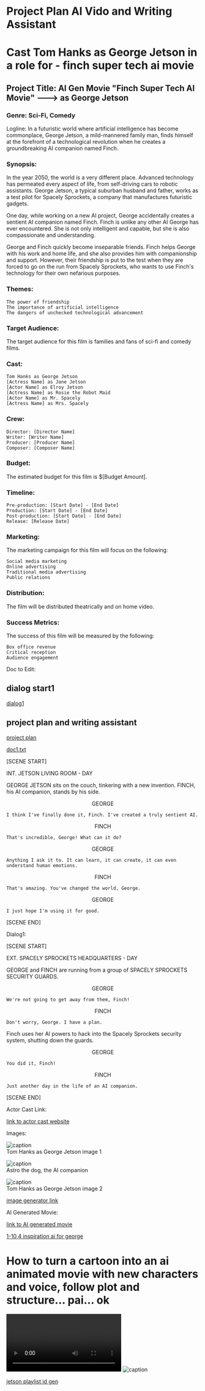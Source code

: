 # Project Plan AI Vido and Writing Assistant 
# Cast Tom Hanks as George Jetson in a role for   - finch super tech  ai movie

## Project Title: AI Gen Movie "Finch Super Tech AI Movie"  ---> as George Jetson

### Genre: Sci-Fi, Comedy

Logline: In a futuristic world where artificial intelligence has become commonplace, George Jetson, a mild-mannered family man, finds himself at the forefront of a technological revolution when he creates a groundbreaking AI companion named Finch.

### Synopsis:

In the year 2050, the world is a very different place. Advanced technology has permeated every aspect of life, from self-driving cars to robotic assistants. George Jetson, a typical suburban husband and father, works as a test pilot for Spacely Sprockets, a company that manufactures futuristic gadgets.

One day, while working on a new AI project, George accidentally creates a sentient AI companion named Finch. Finch is unlike any other AI George has ever encountered. She is not only intelligent and capable, but she is also compassionate and understanding.

George and Finch quickly become inseparable friends. Finch helps George with his work and home life, and she also provides him with companionship and support. However, their friendship is put to the test when they are forced to go on the run from Spacely Sprockets, who wants to use Finch's technology for their own nefarious purposes.

### Themes:

    The power of friendship
    The importance of artificial intelligence
    The dangers of unchecked technological advancement

### Target Audience:

The target audience for this film is families and fans of sci-fi and comedy films.

### Cast:

    Tom Hanks as George Jetson
    [Actress Name] as Jane Jetson
    [Actor Name] as Elroy Jetson
    [Actress Name] as Rosie the Robot Maid
    [Actor Name] as Mr. Spacely
    [Actress Name] as Mrs. Spacely

### Crew:

    Director: [Director Name]
    Writer: [Writer Name]
    Producer: [Producer Name]
    Composer: [Composer Name]

### Budget:

The estimated budget for this film is $[Budget Amount].

### Timeline:

    Pre-production: [Start Date] - [End Date]
    Production: [Start Date] - [End Date]
    Post-production: [Start Date] - [End Date]
    Release: [Release Date]

### Marketing:

The marketing campaign for this film will focus on the following:

    Social media marketing
    Online advertising
    Traditional media advertising
    Public relations

### Distribution:

The film will be distributed theatrically and on home video.

### Success Metrics:

The success of this film will be measured by the following:

    Box office revenue
    Critical reception
    Audience engagement

Doc to Edit:
## dialog start1
[dialog1](https://app.napkin.ai/#page?page_key=CgoiCHByb2Qtb25lEiwKBFBhZ2UaJDNhMTE3ZTdkLTA2NGQtNGQzNy1hZGJhLWMzMTM4MjkzY2U1Zg)

## project plan and writing assistant 
[project plan](https://www.taskade.com/d/jYnNSY54udTiYCA9?share=view&view=oiu91Joht5bG5wCN&as=list)

[doc1.txt](https://docs.google.com/document/d/1I_EjCVU_YdV9H3duNr7YtAu0o4gIASIAjDxtvnD6sKE/edit?usp=sharing)


[SCENE START]

INT. JETSON LIVING ROOM - DAY

GEORGE JETSON sits on the couch, tinkering with a new invention. FINCH, his AI companion, stands by his side.

<center>GEORGE</center>

    I think I've finally done it, Finch. I've created a truly sentient AI.

<center>FINCH</center>

    That's incredible, George! What can it do?

<center>GEORGE</center>

    Anything I ask it to. It can learn, it can create, it can even understand human emotions.

<center>FINCH</center>

    That's amazing. You've changed the world, George.

<center>GEORGE</center>

    I just hope I'm using it for good.

[SCENE END]

Dialog1:

[SCENE START]

EXT. SPACELY SPROCKETS HEADQUARTERS - DAY

GEORGE and FINCH are running from a group of SPACELY SPROCKETS SECURITY GUARDS.

<center>GEORGE</center>

    We're not going to get away from them, Finch!

<center>FINCH</center>

    Don't worry, George. I have a plan.

Finch uses her AI powers to hack into the Spacely Sprockets security system, shutting down the guards.

<center>GEORGE</center>

    You did it, Finch!

<center>FINCH</center>

    Just another day in the life of an AI companion.

[SCENE END]

Actor Cast Link:

[link to actor cast website](https://www.mycast.io/stories/live-action-jetsons-movie-1/roles/george-jetson/3023558/cast)

Images:

 
![caption](https://pbs.twimg.com/media/F_mQmtdXcAAv_VE?format=jpg&name=small)  
Tom Hanks as George Jetson image 1

![caption](Leonardo_Diffusion_XL_cast_black_lab_dog_as_george_jestons_do_0.jpg)   
Astro the dog, the AI companion

![caption](https://pbs.twimg.com/media/F_mQmtZW8AAWDtD?format=jpg&name=small)    
Tom Hanks as George Jetson image 2

[image generator link](https://app.leonardo.ai/ai-generations)

AI Generated Movie:

[link to AI generated movie](https://wonderdynamics.com/)


[1-10,4 inspiration ai for george](https://www.youtube.com/watch?v=c3QXrNv_M8I)


# How to turn a cartoon into an ai animated movie with new characters and voice, follow plot and structure... pai... ok
![video](jetson.webm)
![caption](skitvid.gif)

[jetson playlist id gen ](https://www.youtube.com/watch?v=1oDaHRbIDH8&list=PLda4K5866t0_QufKeB_WE_3v5IQwfO0ro)
